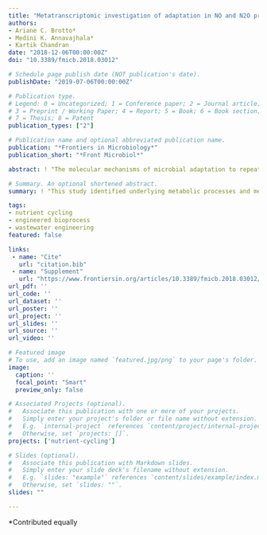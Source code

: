 ```yaml
---
title: "Metatranscriptomic investigation of adaptation in NO and N2O production from a lab-scale nitrification process upon repeated exposure to anoxic–aerobic cycling"
authors:
- Ariane C. Brotto*
- Medini K. Annavajhala*
- Kartik Chandran
date: "2018-12-06T00:00:00Z"
doi: "10.3389/fmicb.2018.03012"

# Schedule page publish date (NOT publication's date).
publishDate: "2019-07-06T00:00:00Z"

# Publication type.
# Legend: 0 = Uncategorized; 1 = Conference paper; 2 = Journal article;
# 3 = Preprint / Working Paper; 4 = Report; 5 = Book; 6 = Book section;
# 7 = Thesis; 8 = Patent
publication_types: ["2"]

# Publication name and optional abbreviated publication name.
publication: "*Frontiers in Microbiology*"
publication_short: "*Front Microbiol*"

abstract: ! "The molecular mechanisms of microbial adaptation to repeated anoxic–aerobic cycling were investigated by integrating whole community gene expression (metatranscriptomics) and physiological responses, including the production of nitric (NO) and nitrous (N<sub>2</sub>O) oxides. Anoxic–aerobic cycling was imposed for 17 days in a lab-scale full-nitrification mixed culture system. Prior to cycling, NO and N<sub>2</sub>O levels were sustained at 0.097 ± 0.006 and 0.054 ± 0.019 ppmv, respectively. Once the anoxic–aerobic cycling was initiated, peak emissions were highest on the first day (9.8 and 1.3 ppmv, respectively). By the end of day 17, NO production returned to pre-cycling levels (a peak of 0.12 ± 0.007 ppmv), while N<sub>2</sub>O production reached a new baseline (a peak of 0.32 ± 0.05 ppmv), one order of magnitude higher than steady-state conditions. Concurrently, post-cycling transcription of *norBQ* and *nosZ* returned to pre-cycling levels after an initial 5.7- and 9.5-fold increase, while *nirK* remained significantly expressed (1.6-fold) for the duration of and after cycling conditions. The imbalance in *nirK* and *nosZ* mRNA abundance coupled with continuous conversion of NO to N<sub>2</sub>O might explain the elevated post-cycling baseline for N<sub>2</sub>O. Metatranscriptomic investigation notably indicated possible NO production by NOB under anoxic–aerobic cycling through a significant increase in *nirK* expression. Opposing effects on AOB (down-regulation) and NOB (up-regulation) CO<sub>2</sub> fixation were observed, suggesting that nitrifying bacteria are differently impacted by anoxic–aerobic cycling. Genes encoding the terminal oxidase of the electron transport chain (*ccoNP*, *coxBC*) were the most significantly transcribed, highlighting a hitherto unexplored pathway to manage high electron fluxes resulting from increased ammonia oxidation rates, and leading to overall, increased NO and N<sub>2</sub>O production. In sum, this study identified underlying metabolic processes and mechanisms contributing to NO and N<sub>2</sub>O production through a systems-level interrogation, which revealed the differential ability of specific microbial groups to adapt to sustained operational conditions in engineered biological nitrogen removal processes."

# Summary. An optional shortened abstract.
summary: ! "This study identified underlying metabolic processes and mechanisms contributing to NO and N<sub>2</sub>O production in a lab-scale BNR process"

tags:
- nutrient cycling
- engineered bioprocess
- wastewater engineering
featured: false

links:
 - name: "Cite"
   url: "citation.bib"
 - name: "Supplement"
   url: "https://www.frontiersin.org/articles/10.3389/fmicb.2018.03012/full#supplementary-material"
url_pdf: ''
url_code: ''
url_dataset: ''
url_poster: ''
url_project: ''
url_slides: ''
url_source: ''
url_video: ''

# Featured image
# To use, add an image named `featured.jpg/png` to your page's folder. 
image:
  caption: ''
  focal_point: "Smart"
  preview_only: false

# Associated Projects (optional).
#   Associate this publication with one or more of your projects.
#   Simply enter your project's folder or file name without extension.
#   E.g. `internal-project` references `content/project/internal-project/index.md`.
#   Otherwise, set `projects: []`.
projects: ['nutrient-cycling']

# Slides (optional).
#   Associate this publication with Markdown slides.
#   Simply enter your slide deck's filename without extension.
#   E.g. `slides: "example"` references `content/slides/example/index.md`.
#   Otherwise, set `slides: ""`.
slides: ""

---
```


\*Contributed equally
